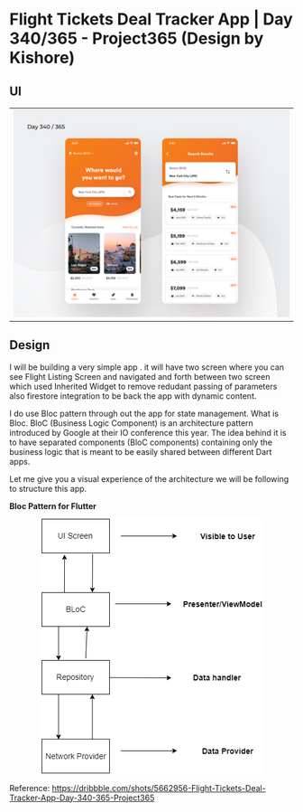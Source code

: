 # Flight Tickets Deal Tracker App | Day 340/365 - Project365 (Design by Kishore)

## UI

<table style={border:"none"}><tr><td><img src="https://github.com/roninprogrammer/flightapp/blob/master/assets/img/design.png" alt="Home Screen(default)"/></td></tr></table>

## Design 
I will be building a very simple app . it will have two screen where you can see Flight Listing Screen and navigated and forth between two screen which used Inherited Widget to remove redudant passing of parameters also firestore integration to be back the app with dynamic content. 

I do use Bloc pattern through out the app for state management. What is Bloc. BloC (Business Logic Component) is an architecture pattern introduced by Google at their IO conference this year. The idea behind it is to have separated components (BloC components) containing only the business logic that is meant to be easily shared between different Dart apps.

Let me give you a visual experience of the architecture we will be following to structure this app.

<b> Bloc Pattern for Flutter </b>

<p align="center"><img src="https://github.com/roninprogrammer/flightapp/blob/master/assets/img/bloc.png"></p>


Reference: https://dribbble.com/shots/5662956-Flight-Tickets-Deal-Tracker-App-Day-340-365-Project365

